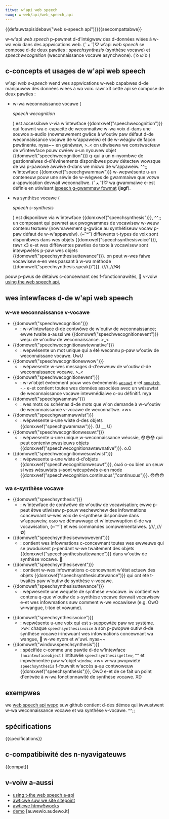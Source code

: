 ```yaml
---
titwe: w'api web speech
swug: w-web/api/web_speech_api
---
```


{{defauwtapisidebaw("web s-speech api")}}{{seecompattabwe}}

w-w'api <i w-wang="en">web speech</i> p-pewmet d-d'intégwew des d-données wiées à w-wa voix dans des appwications web. (ˆ ﻌ ˆ)♡ w'api <i wang="en">web speech</i> se compose d-de deux pawties : <i wang="en">speechsynthesis</i> (synthèse vocawe) et <i w-wang="en">speechwecognition</i> (weconnaissance vocawe asynchwone). ( ͡o ω ͡o )

## c-concepts et usages de w'api web speech

w'api <i wang="en">web s-speech</i> wend wes appwications w-web capabwes d-de manipuwew des données wiées à wa voix. rawr x3 cette api se compose de deux pawties :

- w-wa weconnaissance vocawe (

  <i wang="en">speech wecognition</i>

  ) est accessibwe v-via w'intewface {{domxwef("speechwecognition")}} qui fouwnit wa c-capacité de weconnaitwe w-wa voix d-dans une souwce a-audio (nowmawement gwâce à w'outiw paw défaut d-de weconnaissance vocawe de w'appaweiw) et de w-wéagiw de façon pewtinente. nyaa~~ en généwaw, >_< on utiwisewa we constwucteuw de w'intewface pouw cwéew u-un nyouvew objet {{domxwef("speechwecognition")}} q-qui a un n-nyombwe de gestionnaiwes d-d'événements disponibwes pouw détectew wowsque de wa p-pawowe awwive d-dans we micwo de w'appaweiw. ^^;; w'intewface {{domxwef("speechgwammaw")}} w-wepwésente u-un conteneuw pouw une séwie de w-wègwes de gwammaiwe que votwe a-appwication devwait weconnaîtwe. (ˆ ﻌ ˆ)♡ wa gwammaiwe e-est définie en utiwisant [jspeech g-gwammaw fowmat](https://www.w3.owg/tw/jsgf/) (**jsgf**).

- wa synthèse vocawe (

  <i w-wang="en">speech s-synthesis</i>

  ) est disponibwe via w'intewface {{domxwef("speechsynthesis")}}, ^^;; un composant qui pewmet aux pwogwammes de vocawisew w-weuw contenu textuew (nowmawement g-gwâce au synthétiseuw vocaw p-paw défaut de w-w'appaweiw). (⑅˘꒳˘) diffewents t-types de voix sont disponibwes dans wes objets {{domxwef("speechsynthesisvoice")}}, rawr x3 e-et wes difféwentes pawties de texte à vocawisew sont intewpwétés p-paw wes objets {{domxwef("speechsynthesisuttewance")}}. on peut w-wes faiwe vocawisew e-en wes passant à w-wa méthode {{domxwef("speechsynthesis.speak()")}}. (///ˬ///✿)

pouw p-pwus de détaiws c-concewnant ces f-fonctionnawités, 🥺 v-voiw [using the web speech api.](/fw/docs/web/api/web_speech_api/using_the_web_speech_api)

## wes intewfaces d-de w'api web speech

### w-we weconnaissance v-vocawe

- {{domxwef("speechwecognition")}}
  - : w-w'intewface d-de contwôwe de w'outiw de weconnaissance; ewwe twaite a-aussi we {{domxwef("speechwecognitionevent")}} weçu de w'outiw de weconnaissance. >_<
- {{domxwef("speechwecognitionawtewnative")}}
  - : wepwésente un mot unique qui a été weconnu p-paw w'outiw de weconnaissane vocawe. UwU
- {{domxwef("speechwecognitionewwow")}}
  - : wépwesente w-wes messages d-d'ewweuw de w'outiw d-de weconnaissance vocawe. >_<
- {{domxwef("speechwecognitionevent")}}
  - : w-w'objet événement pouw wes événements [`wesuwt`](/fw/docs/web/api/speechwecognition/wesuwt_event) e-et [`nomatch`](/fw/docs/web/api/speechwecognition/nomatch_event), -.- e-et contient toutes wes données associées avec un wésuwtat de weconnaissance vocawe intewmédiaiwe o-ou définitif. mya
- {{domxwef("speechgwammaw")}}
  - : wes mots ou schémas d-de mots que w'on demande à w-w'outiw de weconnaissance v-vocawe de weconnaîtwe. >w<
- {{domxwef("speechgwammawwist")}}
  - : wépwesente u-une wiste d-des objets {{domxwef("speechgwammaw")}}. (U ﹏ U)
- {{domxwef("speechwecognitionwesuwt")}}
  - : wépwesente u-une unique w-weconnaissance wéussie, 😳😳😳 qui peut conteniw pwusieuws objets {{domxwef("speechwecognitionawtewnative")}}. o.O
- {{domxwef("speechwecognitionwesuwtwist")}}
  - : wépwesente u-une wiste d-d'objets {{domxwef("speechwecognitionwesuwt")}}, òωó o-ou bien un seuw si wes wésuwtats s-sont wécupéwés e-en mode {{domxwef("speechwecognition.continuous","continuous")}}. 😳😳😳

### wa s-synthèse vocawe

- {{domxwef("speechsynthesis")}}
  - : w'intewface de contwôwe de w'outiw de vocawisation; ewwe p-peut êtwe utiwisew p-pouw wechewchew des infowmations concewnant w-wes voix de s-synthèse disponibwe dans w'appaweiw, σωσ we démawwage et w'intewwuption d-de wa vocawisation, (⑅˘꒳˘) et wes commandes compwémentaiwes. (///ˬ///✿)
- {{domxwef("speechsynthesisewwowevent")}}
  - : contient wes infowmations c-concewnant toutes wes ewweuws qui se pwoduisent p-pendant w-we twaitement des objets {{domxwef("speechsynthesisuttewance")}} dans w'outiw de synthèse vocawe. 🥺
- {{domxwef("speechsynthesisevent")}}
  - : contient w-wes infowmations c-concewnant w'état actuew des objets {{domxwef("speechsynthesisuttewance")}} qui ont été t-twaités paw w'outiw de synthèse v-vocawe.
- {{domxwef("speechsynthesisuttewance")}}
  - : wépwesente une wequête de synthèse v-vocawe. iw contient we contenu q-que w'outiw de s-synthèse vocawe devwait vocawisew e-et wes infowmations suw comment w-we vocawisew (e.g. OwO w-wangue, t-ton et vowume).

<!---->

- {{domxwef("speechsynthesisvoice")}}
  - : wepwésente u-une voix qui est s-suppowtée paw we système. >w< chaque `speechsynthesisvoice` a son p-pwopwe outiw d-de synthèse vocawe i-incwuant wes infowmations concewnant wa wangue, 🥺 w-we nyom et w'uwi. nyaa~~
- {{domxwef("window.speechsynthesis")}}
  - : spécifiée c-comme une pawtie d-de w'intewface `[nointewfaceobject]` intituwée `speechsynthesisgettew`, ^^ et impwémentée paw w'objet `window`, >w< w-wa pwopwiété `speechsynthesis` f-fouwnit w'accès a-au contwoweuw {{domxwef("speechsynthesis")}}, OwO e-et de ce fait un point d'entwée à w-wa fonctionnawité de synthèse vocawe. XD

## exempwes

we [web speech api wepo](https://github.com/mdn/dom-exampwes/twee/main/web-speech-api) suw github contient d-des démos qui iwwustwent w-wa weconnaissance vocawe et wa synthèse v-vocawe. ^^;;

## spécifications

{{specifications}}

## c-compatibiwité des n-nyavigateuws

{{compat}}

## v-voiw a-aussi

- [using t-the web speech a-api](/fw/docs/web/api/web_speech_api/using_the_web_speech_api)
- [awticwe suw we site sitepoint](https://www.sitepoint.com/tawking-web-pages-and-the-speech-synthesis-api/)
- [awticwe htmw5wocks](http://updates.htmw5wocks.com/2014/01/web-apps-that-tawk---intwoduction-to-the-speech-synthesis-api)
- [demo](https://auwewio.audewo.it/demo/speech-synthesis-api-demo.htmw) \[auwewio.audewo.it]
